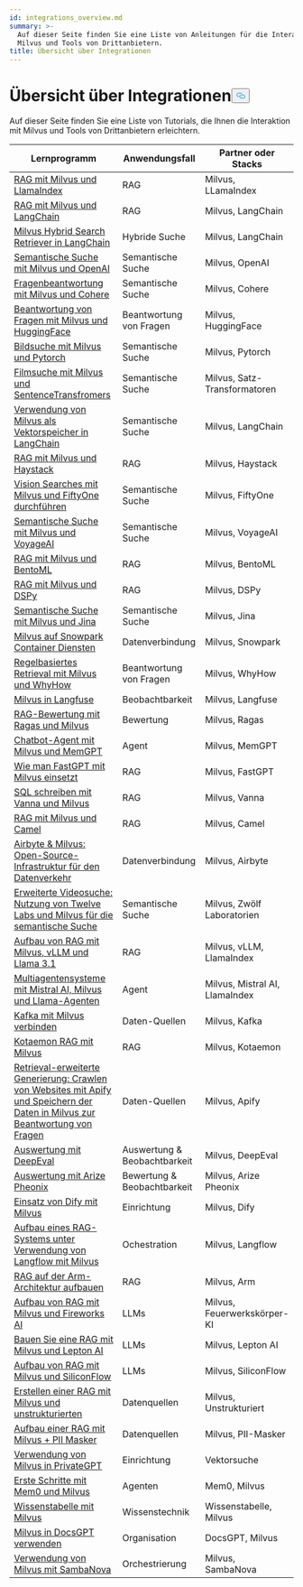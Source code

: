 ```yaml
---
id: integrations_overview.md
summary: >-
  Auf dieser Seite finden Sie eine Liste von Anleitungen für die Interaktion mit
  Milvus und Tools von Drittanbietern.
title: Übersicht über Integrationen
---
```

<h1 id="Integrations-Overview" class="common-anchor-header">Übersicht über Integrationen<button data-href="#Integrations-Overview" class="anchor-icon" translate="no">
      <svg translate="no"
        aria-hidden="true"
        focusable="false"
        height="20"
        version="1.1"
        viewBox="0 0 16 16"
        width="16"
      >
        <path
          fill="#0092E4"
          fill-rule="evenodd"
          d="M4 9h1v1H4c-1.5 0-3-1.69-3-3.5S2.55 3 4 3h4c1.45 0 3 1.69 3 3.5 0 1.41-.91 2.72-2 3.25V8.59c.58-.45 1-1.27 1-2.09C10 5.22 8.98 4 8 4H4c-.98 0-2 1.22-2 2.5S3 9 4 9zm9-3h-1v1h1c1 0 2 1.22 2 2.5S13.98 12 13 12H9c-.98 0-2-1.22-2-2.5 0-.83.42-1.64 1-2.09V6.25c-1.09.53-2 1.84-2 3.25C6 11.31 7.55 13 9 13h4c1.45 0 3-1.69 3-3.5S14.5 6 13 6z"
        ></path>
      </svg>
    </button></h1><p>Auf dieser Seite finden Sie eine Liste von Tutorials, die Ihnen die Interaktion mit Milvus und Tools von Drittanbietern erleichtern.</p>
<table>
<thead>
<tr><th>Lernprogramm</th><th>Anwendungsfall</th><th>Partner oder Stacks</th></tr>
</thead>
<tbody>
<tr><td><a href="/docs/de/integrate_with_llamaindex.md">RAG mit Milvus und LlamaIndex</a></td><td>RAG</td><td>Milvus, LLamaIndex</td></tr>
<tr><td><a href="/docs/de/integrate_with_langchain.md">RAG mit Milvus und LangChain</a></td><td>RAG</td><td>Milvus, LangChain</td></tr>
<tr><td><a href="/docs/de/milvus_hybrid_search_retriever.md">Milvus Hybrid Search Retriever in LangChain</a></td><td>Hybride Suche</td><td>Milvus, LangChain</td></tr>
<tr><td><a href="/docs/de/integrate_with_openai.md">Semantische Suche mit Milvus und OpenAI</a></td><td>Semantische Suche</td><td>Milvus, OpenAI</td></tr>
<tr><td><a href="/docs/de/integrate_with_cohere.md">Fragenbeantwortung mit Milvus und Cohere</a></td><td>Semantische Suche</td><td>Milvus, Cohere</td></tr>
<tr><td><a href="/docs/de/integrate_with_hugging-face.md">Beantwortung von Fragen mit Milvus und HuggingFace</a></td><td>Beantwortung von Fragen</td><td>Milvus, HuggingFace</td></tr>
<tr><td><a href="/docs/de/integrate_with_pytorch.md">Bildsuche mit Milvus und Pytorch</a></td><td>Semantische Suche</td><td>Milvus, Pytorch</td></tr>
<tr><td><a href="/docs/de/integrate_with_sentencetransformers.md">Filmsuche mit Milvus und SentenceTransfromers</a></td><td>Semantische Suche</td><td>Milvus, Satz-Transformatoren</td></tr>
<tr><td><a href="/docs/de/basic_usage_langchain.md">Verwendung von Milvus als Vektorspeicher in LangChain</a></td><td>Semantische Suche</td><td>Milvus, LangChain</td></tr>
<tr><td><a href="/docs/de/integrate_with_haystack.md">RAG mit Milvus und Haystack</a></td><td>RAG</td><td>Milvus, Haystack</td></tr>
<tr><td><a href="/docs/de/integrate_with_voxel51.md">Vision Searches mit Milvus und FiftyOne durchführen</a></td><td>Semantische Suche</td><td>Milvus, FiftyOne</td></tr>
<tr><td><a href="/docs/de/integrate_with_voyageai.md">Semantische Suche mit Milvus und VoyageAI</a></td><td>Semantische Suche</td><td>Milvus, VoyageAI</td></tr>
<tr><td><a href="/docs/de/integrate_with_bentoml.md">RAG mit Milvus und BentoML</a></td><td>RAG</td><td>Milvus, BentoML</td></tr>
<tr><td><a href="/docs/de/integrate_with_dspy.md">RAG mit Milvus und DSPy</a></td><td>RAG</td><td>Milvus, DSPy</td></tr>
<tr><td><a href="/docs/de/integrate_with_jina.md">Semantische Suche mit Milvus und Jina</a></td><td>Semantische Suche</td><td>Milvus, Jina</td></tr>
<tr><td><a href="/docs/de/integrate_with_snowpark.md">Milvus auf Snowpark Container Diensten</a></td><td>Datenverbindung</td><td>Milvus, Snowpark</td></tr>
<tr><td><a href="/docs/de/integrate_with_whyhow.md">Regelbasiertes Retrieval mit Milvus und WhyHow</a></td><td>Beantwortung von Fragen</td><td>Milvus, WhyHow</td></tr>
<tr><td><a href="/docs/de/integrate_with_langfuse.md">Milvus in Langfuse</a></td><td>Beobachtbarkeit</td><td>Milvus, Langfuse</td></tr>
<tr><td><a href="/docs/de/integrate_with_ragas.md">RAG-Bewertung mit Ragas und Milvus</a></td><td>Bewertung</td><td>Milvus, Ragas</td></tr>
<tr><td><a href="/docs/de/integrate_with_memgpt.md">Chatbot-Agent mit Milvus und MemGPT</a></td><td>Agent</td><td>Milvus, MemGPT</td></tr>
<tr><td><a href="/docs/de/integrate_with_fastgpt.md">Wie man FastGPT mit Milvus einsetzt</a></td><td>RAG</td><td>Milvus, FastGPT</td></tr>
<tr><td><a href="/docs/de/integrate_with_vanna.md">SQL schreiben mit Vanna und Milvus</a></td><td>RAG</td><td>Milvus, Vanna</td></tr>
<tr><td><a href="/docs/de/integrate_with_camel.md">RAG mit Milvus und Camel</a></td><td>RAG</td><td>Milvus, Camel</td></tr>
<tr><td><a href="/docs/de/integrate_with_airbyte.md">Airbyte &amp; Milvus: Open-Source-Infrastruktur für den Datenverkehr</a></td><td>Datenverbindung</td><td>Milvus, Airbyte</td></tr>
<tr><td><a href="/docs/de/video_search_with_twelvelabs_and_milvus.md">Erweiterte Videosuche: Nutzung von Twelve Labs und Milvus für die semantische Suche</a></td><td>Semantische Suche</td><td>Milvus, Zwölf Laboratorien</td></tr>
<tr><td><a href="/docs/de/milvus_rag_with_vllm.md">Aufbau von RAG mit Milvus, vLLM und Llama 3.1</a></td><td>RAG</td><td>Milvus, vLLM, LlamaIndex</td></tr>
<tr><td><a href="/docs/de/llama_agents_metadata.md">Multiagentensysteme mit Mistral AI, Milvus und Llama-Agenten</a></td><td>Agent</td><td>Milvus, Mistral AI, LlamaIndex</td></tr>
<tr><td><a href="/docs/de/kafka-connect-milvus.md">Kafka mit Milvus verbinden</a></td><td>Daten-Quellen</td><td>Milvus, Kafka</td></tr>
<tr><td><a href="/docs/de/kotaemon_with_milvus.md">Kotaemon RAG mit Milvus</a></td><td>RAG</td><td>Milvus, Kotaemon</td></tr>
<tr><td><a href="/docs/de/apify_milvus_rag.md">Retrieval-erweiterte Generierung: Crawlen von Websites mit Apify und Speichern der Daten in Milvus zur Beantwortung von Fragen</a></td><td>Daten-Quellen</td><td>Milvus, Apify</td></tr>
<tr><td><a href="/docs/de/evaluation_with_deepeval.md">Auswertung mit DeepEval</a></td><td>Auswertung &amp; Beobachtbarkeit</td><td>Milvus, DeepEval</td></tr>
<tr><td><a href="/docs/de/evaluation_with_phoenix.md">Auswertung mit Arize Pheonix</a></td><td>Bewertung &amp; Beobachtbarkeit</td><td>Milvus, Arize Pheonix</td></tr>
<tr><td><a href="/docs/de/dify_with_milvus.md">Einsatz von Dify mit Milvus</a></td><td>Einrichtung</td><td>Milvus, Dify</td></tr>
<tr><td><a href="/docs/de/rag_with_langflow.md">Aufbau eines RAG-Systems unter Verwendung von Langflow mit Milvus</a></td><td>Ochestration</td><td>Milvus, Langflow</td></tr>
<tr><td><a href="/docs/de/build_rag_on_arm.md">RAG auf der Arm-Architektur aufbauen</a></td><td>RAG</td><td>Milvus, Arm</td></tr>
<tr><td><a href="/docs/de/build_RAG_with_milvus_and_fireworks.md">Aufbau von RAG mit Milvus und Fireworks AI</a></td><td>LLMs</td><td>Milvus, Feuerwerkskörper-KI</td></tr>
<tr><td><a href="/docs/de/build_RAG_with_milvus_and_lepton.md">Bauen Sie eine RAG mit Milvus und Lepton AI</a></td><td>LLMs</td><td>Milvus, Lepton AI</td></tr>
<tr><td><a href="/docs/de/build_RAG_with_milvus_and_siliconflow">Aufbau von RAG mit Milvus und SiliconFlow</a></td><td>LLMs</td><td>Milvus, SiliconFlow</td></tr>
<tr><td><a href="/docs/de/rag_with_milvus_and_unstructured.md">Erstellen einer RAG mit Milvus und unstrukturierten</a></td><td>Datenquellen</td><td>Milvus, Unstrukturiert</td></tr>
<tr><td><a href="/docs/de/RAG_with_pii_and_milvus.md">Aufbau einer RAG mit Milvus + PII Masker</a></td><td>Datenquellen</td><td>Milvus, PII-Masker</td></tr>
<tr><td><a href="/docs/de/use_milvus_in_private_gpt.md">Verwendung von Milvus in PrivateGPT</a></td><td>Einrichtung</td><td>Vektorsuche</td></tr>
<tr><td><a href="/docs/de/quickstart_mem0_with_milvus.md">Erste Schritte mit Mem0 und Milvus</a></td><td>Agenten</td><td>Mem0, Milvus</td></tr>
<tr><td><a href="/docs/de/knowledge_table_with_milvus.md">Wissenstabelle mit Milvus</a></td><td>Wissenstechnik</td><td>Wissenstabelle, Milvus</td></tr>
<tr><td><a href="/docs/de/use_milvus_in_docsgpt.md">Milvus in DocsGPT verwenden</a></td><td>Organisation</td><td>DocsGPT, Milvus</td></tr>
<tr><td><a href="/docs/de/use_milvus_with_sambanova.md">Verwendung von Milvus mit SambaNova</a></td><td>Orchestrierung</td><td>Milvus, SambaNova</td></tr>
</tbody>
</table>
